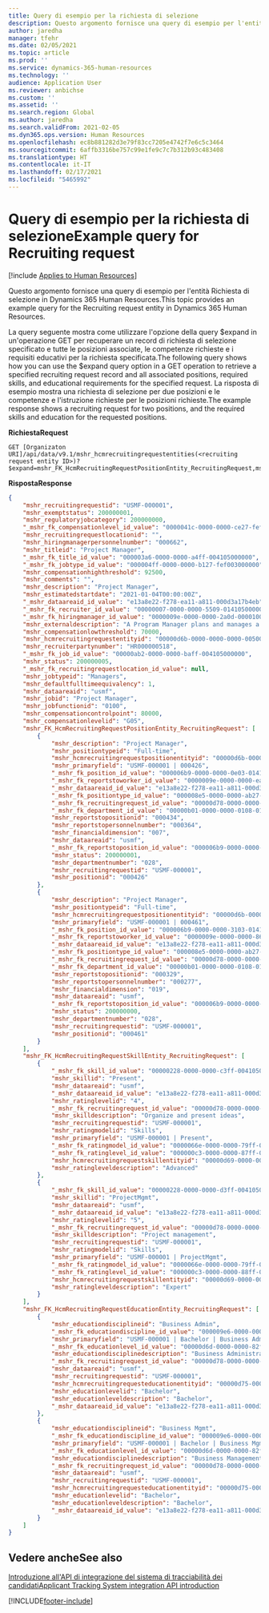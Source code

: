 ```yaml
---
title: Query di esempio per la richiesta di selezione
description: Questo argomento fornisce una query di esempio per l'entità Richiesta di selezione in Dynamics 365 Human Resources.
author: jaredha
manager: tfehr
ms.date: 02/05/2021
ms.topic: article
ms.prod: ''
ms.service: dynamics-365-human-resources
ms.technology: ''
audience: Application User
ms.reviewer: anbichse
ms.custom: ''
ms.assetid: ''
ms.search.region: Global
ms.author: jaredha
ms.search.validFrom: 2021-02-05
ms.dyn365.ops.version: Human Resources
ms.openlocfilehash: ec8b881282d3e79f83cc7205e4742f7e6c5c3464
ms.sourcegitcommit: 6affb3316be757c99e1fe9c7c7b312b93c483408
ms.translationtype: HT
ms.contentlocale: it-IT
ms.lasthandoff: 02/17/2021
ms.locfileid: "5465992"
---
```

# <a name="example-query-for-recruiting-request"></a><span data-ttu-id="8374c-103">Query di esempio per la richiesta di selezione</span><span class="sxs-lookup"><span data-stu-id="8374c-103">Example query for Recruiting request</span></span>

[!include [Applies to Human Resources](../includes/applies-to-hr.md)]

<span data-ttu-id="8374c-104">Questo argomento fornisce una query di esempio per l'entità Richiesta di selezione in Dynamics 365 Human Resources.</span><span class="sxs-lookup"><span data-stu-id="8374c-104">This topic provides an example query for the Recruiting request entity in Dynamics 365 Human Resources.</span></span>

<span data-ttu-id="8374c-105">La query seguente mostra come utilizzare l'opzione della query $expand in un'operazione GET per recuperare un record di richiesta di selezione specificato e tutte le posizioni associate, le competenze richieste e i requisiti educativi per la richiesta specificata.</span><span class="sxs-lookup"><span data-stu-id="8374c-105">The following query shows how you can use the $expand query option in a GET operation to retrieve a specified recruiting request record and all associated positions, required skills, and educational requirements for the specified request.</span></span> <span data-ttu-id="8374c-106">La risposta di esempio mostra una richiesta di selezione per due posizioni e le competenze e l'istruzione richieste per le posizioni richieste.</span><span class="sxs-lookup"><span data-stu-id="8374c-106">The example response shows a recruiting request for two positions, and the required skills and education for the requested positions.</span></span>

<span data-ttu-id="8374c-107">**Richiesta**</span><span class="sxs-lookup"><span data-stu-id="8374c-107">**Request**</span></span>

```http
GET [Organizaton URI]/api/data/v9.1/mshr_hcmrecruitingrequestentities(<recruiting request entity ID>)?$expand=mshr_FK_HcmRecruitingRequestPositionEntity_RecruitingRequest,mshr_FK_HcmRecruitingRequestSkillEntity_RecruitingRequest,mshr_FK_HcmRecruitingRequestEducationEntity_RecruitingRequest
```

<span data-ttu-id="8374c-108">**Risposta**</span><span class="sxs-lookup"><span data-stu-id="8374c-108">**Response**</span></span>

```json
{
    "mshr_recruitingrequestid": "USMF-000001",
    "mshr_exemptstatus": 200000001,
    "mshr_regulatoryjobcategory": 200000000,
    "_mshr_fk_compensationlevel_id_value": "0000041c-0000-0000-ce27-fef003000000",
    "mshr_recruitingrequestlocationid": "",
    "mshr_hiringmanagerpersonnelnumber": "000662",
    "mshr_titleid": "Project Manager",
    "_mshr_fk_title_id_value": "000003a6-0000-0000-a4ff-004105000000",
    "_mshr_fk_jobtype_id_value": "000004ff-0000-0000-b127-fef003000000",
    "mshr_compensationhighthreshold": 92500,
    "mshr_comments": "",
    "mshr_description": "Project Manager",
    "mshr_estimatedstartdate": "2021-01-04T00:00:00Z",
    "_mshr_dataareaid_id_value": "e13a8e22-f278-ea11-a811-000d3a17b4eb",
    "_mshr_fk_recruiter_id_value": "00000007-0000-0000-5509-014105000000",
    "_mshr_fk_hiringmanager_id_value": "0000009e-0000-0000-2a0d-000010000000",
    "mshr_externaldescription": "A Program Manager plans and manages a program’s strategy and main objectives and assesses its impact in our organization.",
    "mshr_compensationlowthreshold": 70000,
    "mshr_hcmrecruitingrequestentityid": "00000d6b-0000-0000-0000-005001000000",
    "mshr_recruiterpartynumber": "HR000000518",
    "_mshr_fk_job_id_value": "00000ab2-0000-0000-baff-004105000000",
    "mshr_status": 200000005,
    "_mshr_fk_recruitingrequestlocation_id_value": null,
    "mshr_jobtypeid": "Managers",
    "mshr_defaultfulltimeequivalency": 1,
    "mshr_dataareaid": "usmf",
    "mshr_jobid": "Project Manager",
    "mshr_jobfunctionid": "0100",
    "mshr_compensationcontrolpoint": 80000,
    "mshr_compensationlevelid": "G05",
    "mshr_FK_HcmRecruitingRequestPositionEntity_RecruitingRequest": [
        {
            "mshr_description": "Project Manager",
            "mshr_positiontypeid": "Full-time",
            "mshr_hcmrecruitingrequestpositionentityid": "00000d6b-0000-0000-ee02-005001000000",
            "mshr_primaryfield": "USMF-000001 | 000426",
            "_mshr_fk_position_id_value": "000006b9-0000-0000-0e03-014105000000",
            "_mshr_fk_reportstoworker_id_value": "0000009e-0000-0000-ea01-014105000000",
            "_mshr_dataareaid_id_value": "e13a8e22-f278-ea11-a811-000d3a17b4eb",
            "_mshr_fk_positiontype_id_value": "000008e5-0000-0000-ab27-fef003000000",
            "_mshr_fk_recruitingrequest_id_value": "00000d78-0000-0000-0000-005001000000",
            "_mshr_fk_department_id_value": "00000b01-0000-0000-0108-014105000000",
            "mshr_reportstopositionid": "000434",
            "mshr_reportstopersonnelnumber": "000364",
            "mshr_financialdimension": "007",
            "mshr_dataareaid": "usmf",
            "_mshr_fk_reportstoposition_id_value": "000006b9-0000-0000-1603-014105000000",
            "mshr_status": 200000001,
            "mshr_departmentnumber": "028",
            "mshr_recruitingrequestid": "USMF-000001",
            "mshr_positionid": "000426"
        },
        {
            "mshr_description": "Project Manager",
            "mshr_positiontypeid": "Full-time",
            "mshr_hcmrecruitingrequestpositionentityid": "00000d6b-0000-0000-0000-005001000000",
            "mshr_primaryfield": "USMF-000001 | 000461",
            "_mshr_fk_position_id_value": "000006b9-0000-0000-3103-014105000000",
            "_mshr_fk_reportstoworker_id_value": "0000009e-0000-0000-8601-014105000000",
            "_mshr_dataareaid_id_value": "e13a8e22-f278-ea11-a811-000d3a17b4eb",
            "_mshr_fk_positiontype_id_value": "000008e5-0000-0000-ab27-fef003000000",
            "_mshr_fk_recruitingrequest_id_value": "00000d78-0000-0000-0000-005001000000",
            "_mshr_fk_department_id_value": "00000b01-0000-0000-0108-014105000000",
            "mshr_reportstopositionid": "000329",
            "mshr_reportstopersonnelnumber": "000277",
            "mshr_financialdimension": "019",
            "mshr_dataareaid": "usmf",
            "_mshr_fk_reportstoposition_id_value": "000006b9-0000-0000-1401-014105000000",
            "mshr_status": 200000000,
            "mshr_departmentnumber": "028",
            "mshr_recruitingrequestid": "USMF-000001",
            "mshr_positionid": "000461"
        }
    ],
    "mshr_FK_HcmRecruitingRequestSkillEntity_RecruitingRequest": [
        {
            "_mshr_fk_skill_id_value": "00000228-0000-0000-c3ff-004105000000",
            "mshr_skillid": "Present",
            "mshr_dataareaid": "usmf",
            "_mshr_dataareaid_id_value": "e13a8e22-f278-ea11-a811-000d3a17b4eb",
            "mshr_ratinglevelid": "4",
            "_mshr_fk_recruitingrequest_id_value": "00000d78-0000-0000-0000-005001000000",
            "mshr_skilldescription": "Organize and present ideas",
            "mshr_recruitingrequestid": "USMF-000001",
            "mshr_ratingmodelid": "Skills",
            "mshr_primaryfield": "USMF-000001 | Present",
            "_mshr_fk_ratingmodel_id_value": "0000066e-0000-0000-79ff-004105000000",
            "_mshr_fk_ratinglevel_id_value": "000000c3-0000-0000-87ff-004105000000",
            "mshr_hcmrecruitingrequestskillentityid": "00000d69-0000-0000-0000-005001000000",
            "mshr_ratingleveldescription": "Advanced"
        },
        {
            "_mshr_fk_skill_id_value": "00000228-0000-0000-d3ff-004105000000",
            "mshr_skillid": "ProjectMgmt",
            "mshr_dataareaid": "usmf",
            "_mshr_dataareaid_id_value": "e13a8e22-f278-ea11-a811-000d3a17b4eb",
            "mshr_ratinglevelid": "5",
            "_mshr_fk_recruitingrequest_id_value": "00000d78-0000-0000-0000-005001000000",
            "mshr_skilldescription": "Project management",
            "mshr_recruitingrequestid": "USMF-000001",
            "mshr_ratingmodelid": "Skills",
            "mshr_primaryfield": "USMF-000001 | ProjectMgmt",
            "_mshr_fk_ratingmodel_id_value": "0000066e-0000-0000-79ff-004105000000",
            "_mshr_fk_ratinglevel_id_value": "000000c3-0000-0000-88ff-004105000000",
            "mshr_hcmrecruitingrequestskillentityid": "00000d69-0000-0000-0300-005001000000",
            "mshr_ratingleveldescription": "Expert"
        }
    ],
    "mshr_FK_HcmRecruitingRequestEducationEntity_RecruitingRequest": [
        {
            "mshr_educationdisciplineid": "Business Admin",
            "_mshr_fk_educationdiscipline_id_value": "000009e6-0000-0000-9eff-004105000000",
            "mshr_primaryfield": "USMF-000001 | Bachelor | Business Admin",
            "_mshr_fk_educationlevel_id_value": "00000d6d-0000-0000-82ff-004105000000",
            "mshr_educationdisciplinedescription": "Business Administration",
            "_mshr_fk_recruitingrequest_id_value": "00000d78-0000-0000-0000-005001000000",
            "mshr_dataareaid": "usmf",
            "mshr_recruitingrequestid": "USMF-000001",
            "mshr_hcmrecruitingrequesteducationentityid": "00000d75-0000-0000-ef02-005001000000",
            "mshr_educationlevelid": "Bachelor",
            "mshr_educationleveldescription": "Bachelor",
            "_mshr_dataareaid_id_value": "e13a8e22-f278-ea11-a811-000d3a17b4eb"
        },
        {
            "mshr_educationdisciplineid": "Business Mgmt",
            "_mshr_fk_educationdiscipline_id_value": "000009e6-0000-0000-9dff-004105000000",
            "mshr_primaryfield": "USMF-000001 | Bachelor | Business Mgmt",
            "_mshr_fk_educationlevel_id_value": "00000d6d-0000-0000-82ff-004105000000",
            "mshr_educationdisciplinedescription": "Business Management",
            "_mshr_fk_recruitingrequest_id_value": "00000d78-0000-0000-0000-005001000000",
            "mshr_dataareaid": "usmf",
            "mshr_recruitingrequestid": "USMF-000001",
            "mshr_hcmrecruitingrequesteducationentityid": "00000d75-0000-0000-0000-005001000000",
            "mshr_educationlevelid": "Bachelor",
            "mshr_educationleveldescription": "Bachelor",
            "_mshr_dataareaid_id_value": "e13a8e22-f278-ea11-a811-000d3a17b4eb"
        }
    ]
}
```

## <a name="see-also"></a><span data-ttu-id="8374c-109">Vedere anche</span><span class="sxs-lookup"><span data-stu-id="8374c-109">See also</span></span>

[<span data-ttu-id="8374c-110">Introduzione all'API di integrazione del sistema di tracciabilità dei candidati</span><span class="sxs-lookup"><span data-stu-id="8374c-110">Applicant Tracking System integration API introduction</span></span>](hr-admin-integration-ats-api-introduction.md)<br>

[!INCLUDE[footer-include](../includes/footer-banner.md)]